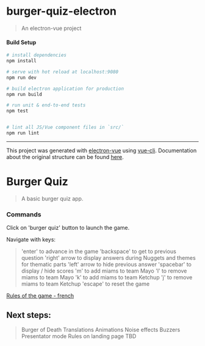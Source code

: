 # burger-quiz-electron

> An electron-vue project

#### Build Setup

```bash
# install dependencies
npm install

# serve with hot reload at localhost:9080
npm run dev

# build electron application for production
npm run build

# run unit & end-to-end tests
npm test


# lint all JS/Vue component files in `src/`
npm run lint
```

---

This project was generated with [electron-vue](https://github.com/SimulatedGREG/electron-vue) using [vue-cli](https://github.com/vuejs/vue-cli). Documentation about the original structure can be found [here](https://simulatedgreg.gitbooks.io/electron-vue/content/index.html).

# Burger Quiz

> A basic burger quiz app.

### Commands

Click on 'burger quiz' button to launch the game.

Navigate with keys:

> 'enter' to advance in the game
> 'backspace' to get to previous question
> 'right' arrow to display answers during Nuggets and themes for thematic parts
> 'left' arrow to hide previous answer
> 'spacebar' to display / hide scores
> 'm' to add miams to team Mayo
> 'l' to remove miams to team Mayo
> 'k' to add miams to team Ketchup
> 'j' to remove miams to team Ketchup
> 'escape' to reset the game

[Rules of the game - french](http://www.regledujeu.fr/burger-quiz/)

## Next steps:

> Burger of Death
> Translations
> Animations
> Noise effects
> Buzzers
> Presentator mode
> Rules on landing page
> TBD

